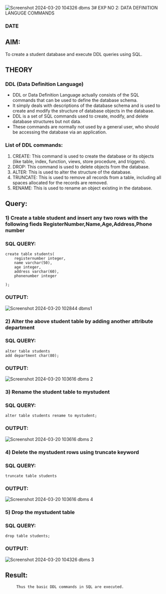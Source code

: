 ![Screenshot 2024-03-20 104326 dbms 3](https://github.com/ramyasathiya/DBMS/assets/119393543/86c05196-3016-4e58-9e0f-aac93bc60d82)# EXP NO 2: DATA DEFINITION LANGUGE COMMANDS 
### DATE
## AIM:
To create a student database and execute DDL queries using SQL.


## THEORY
### DDL (Data Definition Language)

* DDL or Data Definition Language actually consists of the SQL commands that can be used to define the database schema.
* It simply deals with descriptions of the database schema and is used to create and modify the structure of database objects in the database.
* DDL is a set of SQL commands used to create, modify, and delete database structures but not data.
* These commands are normally not used by a general user, who should be accessing the database via an application.

 
### List of DDL commands: 
1. CREATE: This command is used to create the database or its objects (like table, index, function, views, store procedure, and triggers).
2. DROP: This command is used to delete objects from the database.
3. ALTER: This is used to alter the structure of the database.
4. TRUNCATE: This is used to remove all records from a table, including all spaces allocated for the records are removed.
5. RENAME: This is used to rename an object existing in the database.

## Query:
### 1) Create a table student  and insert any two rows with the following fieds RegisterNumber,Name,Age,Address,Phone number

### SQL QUERY:
```
create table students(
    registernumber integer,
    name varchar(50),
    age integer,
    address varchar(60),
    phonenumber integer
    
);
```

### OUTPUT:
![Screenshot 2024-03-20 102844 dbms1](https://github.com/ramyasathiya/DBMS/assets/119393543/6a5760b3-6309-4ebd-87d1-504d4f2aa620)

### 2) Alter the above student table by adding another attribute department
### SQL QUERY: 
```
alter table students
add department char(80);
```


### OUTPUT:


![Screenshot 2024-03-20 103616 dbms 2](https://github.com/ramyasathiya/DBMS/assets/119393543/868abc1b-7b6a-45fd-94bc-f87ab7606454)


### 3) Rename the student table to mystudent

### SQL QUERY: 
```
alter table students rename to mystudent;
```

### OUTPUT:
![Screenshot 2024-03-20 103616 dbms 2](https://github.com/ramyasathiya/DBMS/assets/119393543/79b7eddb-6bab-4143-885e-13752fb00b30)

### 4) Delete the mystudent rows using truncate keyword

### SQL QUERY: 
```
truncate table students
```

### OUTPUT:


![Screenshot 2024-03-20 103616  dbms 4](https://github.com/ramyasathiya/DBMS/assets/119393543/11cd46a6-de93-420f-98a2-3295747209a4)

### 5) Drop the mystudent table
 
### SQL QUERY: 
```
drop table students;
```

### OUTPUT:
![Screenshot 2024-03-20 104326 dbms 3](https://github.com/ramyasathiya/DBMS/assets/119393543/30d7c262-6b3f-41ab-b309-5a4760f8636c)







## Result:
         Thus the basic DDL commands in SQL are executed. 


